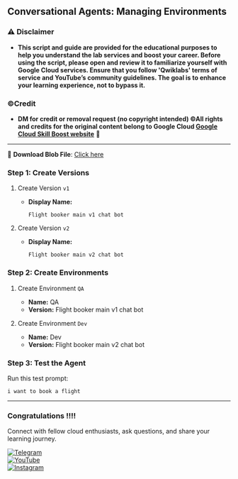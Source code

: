 ## Conversational Agents: Managing Environments


### ⚠️ Disclaimer
- **This script and guide are provided for  the educational purposes to help you understand the lab services and boost your career. Before using the script, please open and review it to familiarize yourself with Google Cloud services. Ensure that you follow 'Qwiklabs' terms of service and YouTube’s community guidelines. The goal is to enhance your learning experience, not to bypass it.**

### ©Credit
- **DM for credit or removal request (no copyright intended) ©All rights and credits for the original content belong to Google Cloud [Google Cloud Skill Boost website](https://www.cloudskillsboost.google/)** 🙏

---




🔗 **Download Blob File**: [Click here](https://github.com/Itsabhishek7py/GoogleCloudSkillsboost/blob/main/Conversational%20Agents%3A%20Managing%20Environments/gsp929.blob)

### Step 1: Create Versions

1. Create Version `v1`

   * **Display Name:**

     ```text
     Flight booker main v1 chat bot
     ```

2. Create Version `v2`

   * **Display Name:**

     ```text
     Flight booker main v2 chat bot
     ```

### Step 2: Create Environments

1. Create Environment `QA`

   * **Name:** QA
   * **Version:** Flight booker main v1 chat bot

2. Create Environment `Dev`

   * **Name:** Dev
   * **Version:** Flight booker main v2 chat bot

### Step 3: Test the Agent

Run this test prompt:

```text
i want to book a flight
```

---
### Congratulations !!!!

Connect with fellow cloud enthusiasts, ask questions, and share your learning journey.  

[![Telegram](https://img.shields.io/badge/Telegram_Group-2CA5E0?style=for-the-badge&logo=telegram&logoColor=white)](https://t.me/+gBcgRTlZLyM4OGI1)  
[![YouTube](https://img.shields.io/badge/Subscribe-FF0000?style=for-the-badge&logo=youtube&logoColor=white)](https://www.youtube.com/@drabhishek.5460?sub_confirmation=1)  
[![Instagram](https://img.shields.io/badge/Follow-%23E4405F?style=for-the-badge&logo=instagram&logoColor=white)](https://www.instagram.com/drabhishek.5460/) 
